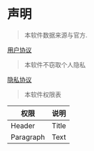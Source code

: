 # 声明

> 本软件数据来源与官方.

[用户协议](/zh-cn/agreement/用户协议)

> 本软件不窃取个人隐私

[隐私协议](/zh-cn/agreement/隐私政策)

> 本软件权限表

| 权限      | 说明 |
| ----------- | ----------- |
| Header      | Title       |
| Paragraph   | Text        |
